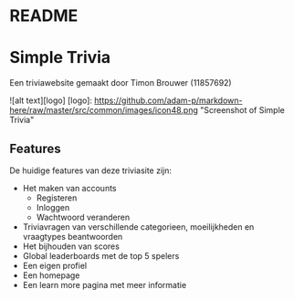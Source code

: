 # README

# Simple Trivia

Een triviawebsite gemaakt door Timon Brouwer (11857692)


![alt text][logo]
[logo]: https://github.com/adam-p/markdown-here/raw/master/src/common/images/icon48.png "Screenshot of Simple Trivia"


## Features

De huidige features van deze triviasite zijn:

- Het maken van accounts
  - Registeren
  - Inloggen
  - Wachtwoord veranderen
- Triviavragen van verschillende categorieen, moeilijkheden en vraagtypes beantwoorden
- Het bijhouden van scores
- Global leaderboards met de top 5 spelers
- Een eigen profiel
- Een homepage
- Een learn more pagina met meer informatie
